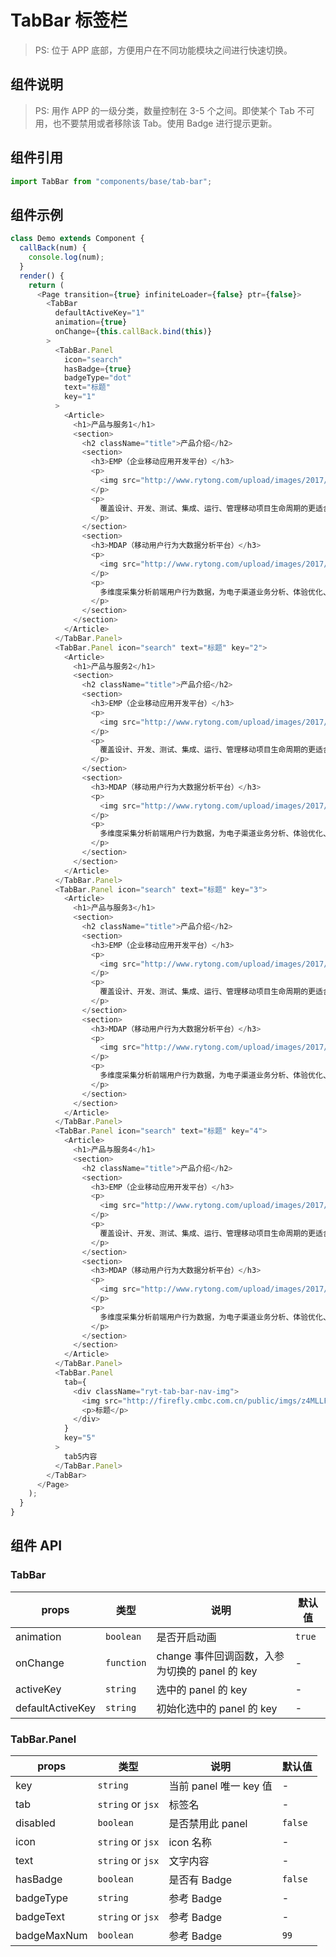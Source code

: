# TabBar 标签栏

> PS: 位于 APP 底部，方便用户在不同功能模块之间进行快速切换。

## 组件说明

> PS: 用作 APP 的一级分类，数量控制在 3-5 个之间。即使某个 Tab 不可用，也不要禁用或者移除该 Tab。使用 Badge 进行提示更新。

## 组件引用

```js
import TabBar from "components/base/tab-bar";
```

## 组件示例

<!--DemoStart-->

```js
class Demo extends Component {
  callBack(num) {
    console.log(num);
  }
  render() {
    return (
      <Page transition={true} infiniteLoader={false} ptr={false}>
        <TabBar
          defaultActiveKey="1"
          animation={true}
          onChange={this.callBack.bind(this)}
        >
          <TabBar.Panel
            icon="search"
            hasBadge={true}
            badgeType="dot"
            text="标题"
            key="1"
          >
            <Article>
              <h1>产品与服务1</h1>
              <section>
                <h2 className="title">产品介绍</h2>
                <section>
                  <h3>EMP（企业移动应用开发平台）</h3>
                  <p>
                    <img src="http://www.rytong.com/upload/images/2017/cpfw/img_fw1.png" />
                  </p>
                  <p>
                    覆盖设计、开发、测试、集成、运行、管理移动项目生命周期的更适合金融行业的移动开发平台。灵活支持Native原生接口映射及HTML5开发模式，发挥各自优势，适合不同金融场景。EMP提供更丰富的展示控件、更高效的开发模式、更优秀的用户体验。
                  </p>
                </section>
                <section>
                  <h3>MDAP（移动用户行为大数据分析平台）</h3>
                  <p>
                    <img src="http://www.rytong.com/upload/images/2017/cpfw/img_fw1.png" />
                  </p>
                  <p>
                    多维度采集分析前端用户行为数据，为电子渠道业务分析、体验优化、活动分析、精准营销、渠道质量评估提供有力数据支撑。致力于打造真正适合移动互联网金融的用户行为分析大数据平台。
                  </p>
                </section>
              </section>
            </Article>
          </TabBar.Panel>
          <TabBar.Panel icon="search" text="标题" key="2">
            <Article>
              <h1>产品与服务2</h1>
              <section>
                <h2 className="title">产品介绍</h2>
                <section>
                  <h3>EMP（企业移动应用开发平台）</h3>
                  <p>
                    <img src="http://www.rytong.com/upload/images/2017/cpfw/img_fw1.png" />
                  </p>
                  <p>
                    覆盖设计、开发、测试、集成、运行、管理移动项目生命周期的更适合金融行业的移动开发平台。灵活支持Native原生接口映射及HTML5开发模式，发挥各自优势，适合不同金融场景。EMP提供更丰富的展示控件、更高效的开发模式、更优秀的用户体验。
                  </p>
                </section>
                <section>
                  <h3>MDAP（移动用户行为大数据分析平台）</h3>
                  <p>
                    <img src="http://www.rytong.com/upload/images/2017/cpfw/img_fw1.png" />
                  </p>
                  <p>
                    多维度采集分析前端用户行为数据，为电子渠道业务分析、体验优化、活动分析、精准营销、渠道质量评估提供有力数据支撑。致力于打造真正适合移动互联网金融的用户行为分析大数据平台。
                  </p>
                </section>
              </section>
            </Article>
          </TabBar.Panel>
          <TabBar.Panel icon="search" text="标题" key="3">
            <Article>
              <h1>产品与服务3</h1>
              <section>
                <h2 className="title">产品介绍</h2>
                <section>
                  <h3>EMP（企业移动应用开发平台）</h3>
                  <p>
                    <img src="http://www.rytong.com/upload/images/2017/cpfw/img_fw1.png" />
                  </p>
                  <p>
                    覆盖设计、开发、测试、集成、运行、管理移动项目生命周期的更适合金融行业的移动开发平台。灵活支持Native原生接口映射及HTML5开发模式，发挥各自优势，适合不同金融场景。EMP提供更丰富的展示控件、更高效的开发模式、更优秀的用户体验。
                  </p>
                </section>
                <section>
                  <h3>MDAP（移动用户行为大数据分析平台）</h3>
                  <p>
                    <img src="http://www.rytong.com/upload/images/2017/cpfw/img_fw1.png" />
                  </p>
                  <p>
                    多维度采集分析前端用户行为数据，为电子渠道业务分析、体验优化、活动分析、精准营销、渠道质量评估提供有力数据支撑。致力于打造真正适合移动互联网金融的用户行为分析大数据平台。
                  </p>
                </section>
              </section>
            </Article>
          </TabBar.Panel>
          <TabBar.Panel icon="search" text="标题" key="4">
            <Article>
              <h1>产品与服务4</h1>
              <section>
                <h2 className="title">产品介绍</h2>
                <section>
                  <h3>EMP（企业移动应用开发平台）</h3>
                  <p>
                    <img src="http://www.rytong.com/upload/images/2017/cpfw/img_fw1.png" />
                  </p>
                  <p>
                    覆盖设计、开发、测试、集成、运行、管理移动项目生命周期的更适合金融行业的移动开发平台。灵活支持Native原生接口映射及HTML5开发模式，发挥各自优势，适合不同金融场景。EMP提供更丰富的展示控件、更高效的开发模式、更优秀的用户体验。
                  </p>
                </section>
                <section>
                  <h3>MDAP（移动用户行为大数据分析平台）</h3>
                  <p>
                    <img src="http://www.rytong.com/upload/images/2017/cpfw/img_fw1.png" />
                  </p>
                  <p>
                    多维度采集分析前端用户行为数据，为电子渠道业务分析、体验优化、活动分析、精准营销、渠道质量评估提供有力数据支撑。致力于打造真正适合移动互联网金融的用户行为分析大数据平台。
                  </p>
                </section>
              </section>
            </Article>
          </TabBar.Panel>
          <TabBar.Panel
            tab={
              <div className="ryt-tab-bar-nav-img">
                <img src="http://firefly.cmbc.com.cn/public/imgs/z4MLLFPkZ1/brown.jpg" />
                <p>标题</p>
              </div>
            }
            key="5"
          >
            tab5内容
          </TabBar.Panel>
        </TabBar>
      </Page>
    );
  }
}
```

<!--End-->

## 组件 API

### TabBar

| props            | 类型       | 说明                                           | 默认值 |
| ---------------- | ---------- | ---------------------------------------------- | ------ |
| animation        | `boolean`  | 是否开启动画                                   | `true` |
| onChange         | `function` | change 事件回调函数，入参为切换的 panel 的 key | -      |
| activeKey        | `string`   | 选中的 panel 的 key                            | -      |
| defaultActiveKey | `string`   | 初始化选中的 panel 的 key                      | -      |

### TabBar.Panel

| props       | 类型              | 说明                   | 默认值  |
| ----------- | ----------------- | ---------------------- | ------- |
| key         | `string`          | 当前 panel 唯一 key 值 | -       |
| tab         | `string` or `jsx` | 标签名                 | -       |
| disabled    | `boolean`         | 是否禁用此 panel       | `false` |
| icon        | `string` or `jsx` | icon 名称              | -       |
| text        | `string` or `jsx` | 文字内容               | -       |
| hasBadge    | `boolean`         | 是否有 Badge           | `false` |
| badgeType   | `string`          | 参考 Badge             | -       |
| badgeText   | `string` or `jsx` | 参考 Badge             | -       |
| badgeMaxNum | `boolean`         | 参考 Badge             | `99`    |
